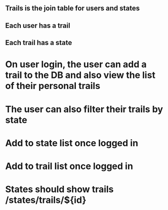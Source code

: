 ## Trails is the join table for users and states

## Each user has a trail 
## Each trail has a state 

# On user login, the user can add a trail to the DB and also view the list of their personal trails 
# The user can also filter their trails by state 


# Add to state list once logged in
# Add to trail list once logged in

# States should show trails /states/trails/${id}
